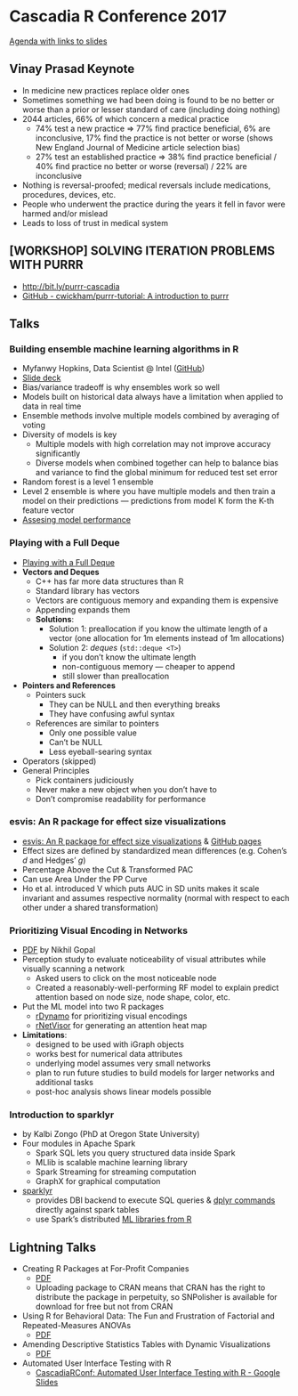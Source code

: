 # Cascadia R Conference 2017

[Agenda with links to slides](https://cascadiarconf.com/agenda/)

## Vinay Prasad Keynote

- In medicine new practices replace older ones
- Sometimes something we had been doing is found to be no better or worse than a prior or lesser standard of care (including doing nothing)
- 2044 articles, 66% of which concern a medical practice
	- 74% test a new practice => 77% find practice beneficial, 6% are inconclusive, 17% find the practice is not better or worse (shows New England Journal of Medicine article selection bias)
	- 27% test an established practice => 38% find practice beneficial / 40% find practice no better or worse (reversal) / 22% are inconclusive
- Nothing is reversal-proofed; medical reversals include medications, procedures, devices, etc.
- People who underwent the practice during the years it fell in favor were harmed and/or mislead
- Leads to loss of trust in medical system

## [WORKSHOP] SOLVING ITERATION PROBLEMS WITH PURRR
- http://bit.ly/purrr-cascadia
- [GitHub - cwickham/purrr-tutorial: A introduction to purrr](https://github.com/cwickham/purrr-tutorial)

## Talks

### Building ensemble machine learning algorithms in R

- Myfanwy Hopkins, Data Scientist @ Intel ([GitHub](https://github.com/myffy))
- [Slide deck](https://cascadiarconf.com/talks/hopkins_myfanwy.pdf)
- Bias/variance tradeoff is why ensembles work so well
- Models built on historical data always have a limitation when applied to data in real time
- Ensemble methods involve multiple models combined by averaging of voting
- Diversity of models is key
	- Multiple models with high correlation may not improve accuracy significantly
	- Diverse models when combined together can help to balance bias and variance to find the global minimum for reduced test set error
- Random forest is a level 1 ensemble
- Level 2 ensemble is where you have multiple models and then train a model on their predictions — predictions from model K form the K-th feature vector
- [Assesing model performance](https://cran.r-project.org/package=PerformanceAnalytics)

### Playing with a Full Deque

- [Playing with a Full Deque](https://cascadiarconf.com/talks/real.html)
- **Vectors and Deques**
	- C++ has far more data structures than R
	- Standard library has vectors
	- Vectors are contiguous memory and expanding them is expensive
	- Appending expands them
	- **Solutions**:
		- Solution 1: preallocation if you know the ultimate length of a vector (one allocation for 1m elements instead of 1m allocations)
		- Solution 2: *deques* (`std::deque <T>`)
			- if you don’t know the ultimate length
			- non-contiguous memory — cheaper to append
			- still slower than preallocation
- **Pointers and References**
	- Pointers suck
		- They can be NULL and then everything breaks
		- They have confusing awful syntax
	- References are similar to pointers
		- Only one possible value
		- Can’t be NULL
		- Less eyeball-searing syntax
- Operators (skipped)
- General Principles
	- Pick containers judiciously
	- Never make a new object when you don’t have to
	- Don’t compromise readability for performance

### esvis: An R package for effect size visualizations

- [esvis: An R package for effect size visualizations](https://djanderson07.github.io/cascadia_r_conf-slides/#1) & [GitHub pages](https://djanderson07.github.io/cascadia_r_conf-slides/#1)
- Effect sizes are defined by standardized mean differences (e.g. Cohen’s *d* and Hedges’ *g*)
- Percentage Above the Cut & Transformed PAC
- Can use Area Under the PP Curve
- Ho et al. introduced V which puts AUC in SD units makes it scale invariant and assumes respective normality (normal with respect to each other under a shared transformation)

### Prioritizing Visual Encoding in Networks

- [PDF](https://cascadiarconf.com/talks/gopal_nikhil.pdf) by Nikhil Gopal
- Perception study to evaluate noticeability of visual attributes while visually scanning a network
	- Asked users to click on the most noticeable node
	- Created a reasonably-well-performing RF model to explain predict attention based on node size, node shape, color, etc.
- Put the ML model into two R packages
	- [rDynamo](https://github.com/ngopal/rDynamo) for prioritizing visual encodings
	- [rNetVisor](https://github.com/ngopal/rNetVISOR) for generating an attention heat map
- **Limitations**:
	- designed to be used with iGraph objects
	- works best for numerical data attributes
	- underlying model assumes very small networks
	- plan to run future studies to build models for larger networks and additional tasks
	- post-hoc analysis shows linear models possible

### Introduction to sparklyr
- by Kalbi Zongo (PhD at Oregon State University)
- Four modules in Apache Spark
	- Spark SQL lets you query structured data inside Spark
	- MLlib is scalable machine learning library
	- Spark Streaming for streaming computation
	- GraphX for graphical computation
- [sparklyr](http://spark.rstudio.com/)
	- provides DBI backend to execute SQL queries & [dplyr commands](http://spark.rstudio.com/dplyr.html) directly against spark tables
	- use Spark’s distributed [ML libraries from R](http://spark.rstudio.com/mllib.html)

## Lightning Talks

* Creating R Packages at For-Profit Companies
	* [PDF](https://cascadiarconf.com/talks/brodsky_jae.pdf)
	* Uploading package to CRAN means that CRAN has the right to distribute the package in perpetuity, so SNPolisher is available for download for free but not from CRAN
* Using R for Behavioral Data: The Fun and Frustration of Factorial and Repeated-Measures ANOVAs
	* [PDF](https://cascadiarconf.com/talks/williams_amy.pdf)
* Amending Descriptive Statistics Tables with Dynamic Visualizations
	* [PDF](https://cascadiarconf.com/talks/valenzuela_steele.pdf)
* Automated User Interface Testing with R
	* [CascadiaRConf: Automated User Interface Testing with R - Google Slides](https://docs.google.com/presentation/d/1-pOUogX_jjjogR22elXm7i5dBsOJXzklPIyaRjt7PSU/edit#slide=id.g2103842f27_0_76)


